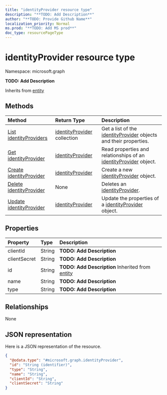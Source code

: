 ```yaml
---
title: "identityProvider resource type"
description: "**TODO: Add Description**"
author: "**TODO: Provide Github Name**"
localization_priority: Normal
ms.prod: "**TODO: Add MS prod**"
doc_type: resourcePageType
---
```


# identityProvider resource type


Namespace: microsoft.graph

**TODO: Add Description**


Inherits from [entity](../resources/entity.md)

## Methods
|Method|Return Type|Description|
|:---|:---|:---|
|[List identityProviders](../api/identityprovider-list.md)|[identityProvider](../resources/identityprovider.md) collection|Get a list of the [identityProvider](../resources/identityprovider.md) objects and their properties.|
|[Get identityProvider](../api/identityprovider-get.md)|[identityProvider](../resources/identityprovider.md)|Read properties and relationships of an [identityProvider](../resources/identityprovider.md) object.|
|[Create identityProvider](../api/identityprovider-post-identityproviders.md)|[identityProvider](../resources/identityprovider.md)|Create a new [identityProvider](../resources/identityprovider.md) object.|
|[Delete identityProvider](../api/identityprovider-delete.md)|None|Deletes an [identityProvider](../resources/identityprovider.md).|
|[Update identityProvider](../api/identityprovider-update.md)|[identityProvider](../resources/identityprovider.md)|Update the properties of a [identityProvider](../resources/identityprovider.md) object.|

## Properties
|Property|Type|Description|
|:---|:---|:---|
|clientId|String|**TODO: Add Description**|
|clientSecret|String|**TODO: Add Description**|
|id|String|**TODO: Add Description** Inherited from [entity](../resources/entity.md)|
|name|String|**TODO: Add Description**|
|type|String|**TODO: Add Description**|

## Relationships
None

## JSON representation
Here is a JSON representation of the resource.
<!-- {
  "blockType": "resource",
  "keyProperty": "id",
  "@odata.type": "microsoft.graph.identityProvider",
  "baseType": "microsoft.graph.entity",
  "openType": false
}
-->
``` json
{
  "@odata.type": "#microsoft.graph.identityProvider",
  "id": "String (identifier)",
  "type": "String",
  "name": "String",
  "clientId": "String",
  "clientSecret": "String"
}
```

